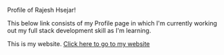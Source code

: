 Profile of Rajesh Hsejar!

This below link consists of my Profile page in which I'm currently working out my full stack development skill as I'm learning.

This is my website.
[Click here to go to my website](https://rajeshhsejar27.github.io/RajeshHsejar27/)
